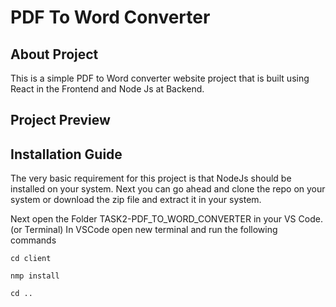 # PDF To Word Converter

## About Project
This is a simple PDF to Word converter website project that is built using React in the Frontend and Node Js at Backend.



## Project Preview



## Installation Guide
The very basic requirement for this project is that NodeJs should be installed on your system. Next you can go ahead and clone the repo on your system or download the zip file and extract it in your system.

Next open the Folder TASK2-PDF_TO_WORD_CONVERTER in your VS Code. (or Terminal)
In VSCode open new terminal and run the following commands 

```termianl
cd client
```
```terminal
nmp install
```

```terminal
cd ..
```

